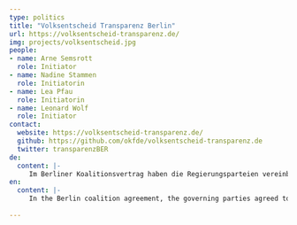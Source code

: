 ```yaml
---
type: politics
title: "Volksentscheid Transparenz Berlin"
url: https://volksentscheid-transparenz.de/
img: projects/volksentscheid.jpg
people:
- name: Arne Semsrott
  role: Initiator
- name: Nadine Stammen
  role: Initiatorin
- name: Lea Pfau
  role: Initiatorin
- name: Leonard Wolf
  role: Initiator
contact:
  website: https://volksentscheid-transparenz.de/
  github: https://github.com/okfde/volksentscheid-transparenz.de
  twitter: transparenzBER
de:
  content: |-
     Im Berliner Koalitionsvertrag haben die Regierungsparteien vereinbart, das Berliner Informationsfreiheitsgesetz zu einem Transparenzgesetz weiterzuentwickeln. Ein konkreter Entwurf wird bislang jedoch nicht erarbeitet. Das möchten wir ändern: Die Open Knowledge Foundation Deutschland hat gemeinsam mit zivilgesellschaftlichen Partnern einen Entwurf für ein Berliner Transparenzgesetz geschrieben.      
en:
  content: |-
     In the Berlin coalition agreement, the governing parties agreed to further develop the Berlin Freedom of Information Act into a transparency law. However, no concrete draft has yet been drawn up. We want to change that: Together with civil society partners, the Open Knowledge Foundation Germany has written a draft of a Berlin Transparency Act. 
     
---
```


